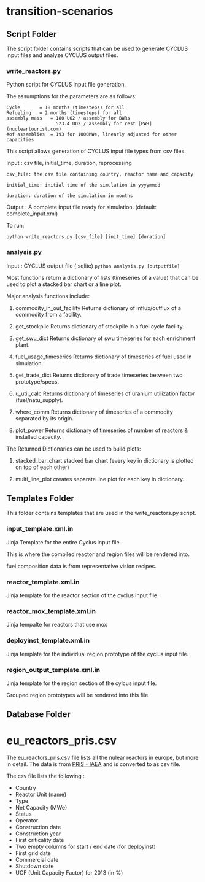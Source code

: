 # transition-scenarios

## Script Folder
The script folder contains scripts that can be used to generate CYCLUS
input files and analyze CYCLUS output files.


### write_reactors.py
Python script for CYCLUS input file generation.

The assumptions for the parameters are as follows:

	Cycle 		= 18 months (timesteps) for all
	Refueling 	= 2 months (timesteps) for all
	assembly mass 	= 180 UO2 / assembly for BWRs
			  		  523.4 UO2 / assembly for rest [PWR](nucleartourist.com)
	#of assemblies 	= 193 for 1000MWe, linearly adjusted for other capacities

This script allows generation of CYCLUS input file types from csv files.

Input : csv file, initial_time, duration, reprocessing 


	    
    csv_file: the csv file containing country, reactor name and capacity
    
    initial_time: initial time of the simulation in yyyymmdd

    duration: duration of the simulation in months
    
    
Output : A complete input file ready for simulation. (default: complete_input.xml)
    
To run:

	python write_reactors.py [csv_file] [init_time] [duration]


### analysis.py

Input : CYCLUS output file (.sqlite)
`python analysis.py [outputfile]`

Most functions return a dictionary of lists (timeseries of a value)
that can be used to plot a stacked bar chart or a line plot.

Major analysis functions include:
1. commodity_in_out_facility
Returns dictionary of influx/outflux of a commodity from a facility.

2.  get_stockpile
Returns dictionary of stockpile in a fuel cycle facility.

3. get_swu_dict
Returns dictionary of swu timeseries for each enrichment plant.

4. fuel_usage_timeseries
Returns dictionary of timeseries of fuel used in simulation.

5. get_trade_dict
Returns dictionary of trade timeseries between two prototype/specs.

6. u_util_calc
Returns dictionary of timeseries of uranium utilization factor (fuel/natu_supply).

7. where_comm
Returns dictionary of timeseries of a commodity separated by its origin.

8. plot_power
Returns dictionary of timeseries of number of reactors & installed capacity.


The Returned Dictionaries can be used to build plots:
1. stacked_bar_chart
stacked bar chart (every key in dictionary is plotted on top of each other)

2. multi_line_plot
creates separate line plot for each key in dictionary.


## Templates Folder
This folder contains templates that are used in the write_reactors.py script.

### input_template.xml.in
Jinja Template for the entire Cyclus input file.

This is where the compiled reactor and region files will be rendered into.

fuel composition data is from representative vision recipes.

### reactor_template.xml.in
Jinja template for the reactor section of the cyclus input file.

### reactor_mox_template.xml.in
Jinja tempalte for reactors that use mox

### deployinst_template.xml.in
Jinja template for the individual region prototype of the cyclus input file.

### region_output_template.xml.in
Jinja template for the region section of the cylcus input file.

Grouped region prototypes will be rendered into this file.


## Database Folder

# eu_reactors_pris.csv
The eu_reactors_pris.csv file lists all the nulear reactors in europe,
but more in detail. The data is from [PRIS - IAEA](https://www.iaea.org/pris/)
and is converted to as csv file.

The csv file lists the following :
* Country
* Reactor Unit (name)
* Type
* Net Capacity (MWe)
* Status
* Operator
* Construction date
* Construction year
* First criticality date
* Two empty columns for start / end date (for deployinst)
* First grid date
* Commercial date
* Shutdown date
* UCF (Unit Capacity Factor) for 2013 (in %)

